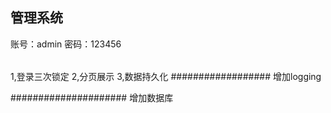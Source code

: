 ## 管理系统

账号：admin
密码：123456

######
1,登录三次锁定
2,分页展示 
3,数据持久化
##################
增加logging

#####################
增加数据库
